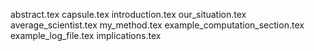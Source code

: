 abstract.tex
capsule.tex
introduction.tex
our_situation.tex
average_scientist.tex
my_method.tex
example_computation_section.tex
example_log_file.tex
implications.tex